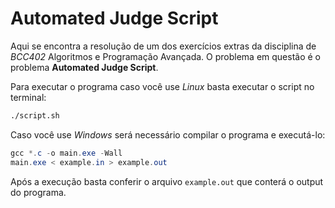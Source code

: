 # **Automated Judge Script**

Aqui se encontra a resolução de um dos exercícios extras da disciplina de *BCC402* Algoritmos e Programação Avançada. O problema em questão é o problema **Automated Judge Script**.

Para executar o programa caso você use *Linux* basta executar o script no terminal:

```sh
./script.sh
```

Caso você use *Windows* será necessário compilar o programa e executá-lo:

```powershell
gcc *.c -o main.exe -Wall
main.exe < example.in > example.out
```

Após a execução basta conferir o arquivo ```example.out``` que conterá o output do programa.